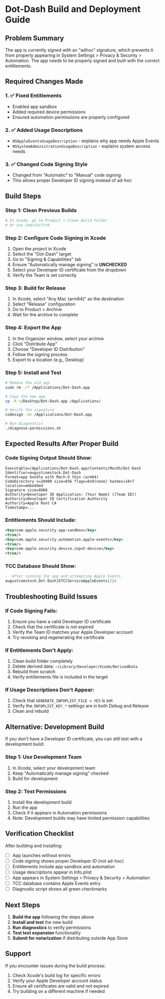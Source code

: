 # Dot-Dash Build and Deployment Guide

## Problem Summary
The app is currently signed with an "adhoc" signature, which prevents it from properly appearing in System Settings > Privacy & Security > Automation. The app needs to be properly signed and built with the correct entitlements.

## Required Changes Made

### 1. ✅ Fixed Entitlements
- Enabled app sandbox
- Added required device permissions
- Ensured automation permissions are properly configured

### 2. ✅ Added Usage Descriptions
- `NSAppleEventsUsageDescription` - explains why app needs Apple Events
- `NSSystemAdministrationUsageDescription` - explains system access needs

### 3. ✅ Changed Code Signing Style
- Changed from "Automatic" to "Manual" code signing
- This allows proper Developer ID signing instead of ad-hoc

## Build Steps

### Step 1: Clean Previous Builds
```bash
# In Xcode, go to Product > Clean Build Folder
# Or use Cmd+Shift+K
```

### Step 2: Configure Code Signing in Xcode
1. Open the project in Xcode
2. Select the "Dot-Dash" target
3. Go to "Signing & Capabilities" tab
4. Ensure "Automatically manage signing" is **UNCHECKED**
5. Select your Developer ID certificate from the dropdown
6. Verify the Team is set correctly

### Step 3: Build for Release
1. In Xcode, select "Any Mac (arm64)" as the destination
2. Select "Release" configuration
3. Go to Product > Archive
4. Wait for the archive to complete

### Step 4: Export the App
1. In the Organizer window, select your archive
2. Click "Distribute App"
3. Choose "Developer ID Distribution"
4. Follow the signing process
5. Export to a location (e.g., Desktop)

### Step 5: Install and Test
```bash
# Remove the old app
sudo rm -rf /Applications/Dot-Dash.app

# Copy the new app
cp -R ~/Desktop/Dot-Dash.app /Applications/

# Verify the signature
codesign -dv /Applications/Dot-Dash.app

# Run diagnostics
./diagnose-permissions.sh
```

## Expected Results After Proper Build

### Code Signing Output Should Show:
```
Executable=/Applications/Dot-Dash.app/Contents/MacOS/Dot-Dash
Identifier=augustcomstock.Dot-Dash
Format=app bundle with Mach-O thin (arm64)
CodeDirectory v=20400 size=656 flags=0x0(none) hashes=10+7 location=embedded
Signature size=8968
Authority=Developer ID Application: [Your Name] ([Team ID])
Authority=Developer ID Certification Authority
Authority=Apple Root CA
Timestamp=...
```

### Entitlements Should Include:
```xml
<key>com.apple.security.app-sandbox</key>
<true/>
<key>com.apple.security.automation.apple-events</key>
<true/>
<key>com.apple.security.device.input-device</key>
<true/>
```

### TCC Database Should Show:
```sql
-- After running the app and attempting Apple Events
augustcomstock.Dot-Dash|kTCCServiceAppleEvents|2|4
```

## Troubleshooting Build Issues

### If Code Signing Fails:
1. Ensure you have a valid Developer ID certificate
2. Check that the certificate is not expired
3. Verify the Team ID matches your Apple Developer account
4. Try revoking and regenerating the certificate

### If Entitlements Don't Apply:
1. Clean build folder completely
2. Delete derived data: `~/Library/Developer/Xcode/DerivedData`
3. Rebuild from scratch
4. Verify entitlements file is included in the target

### If Usage Descriptions Don't Appear:
1. Check that `GENERATE_INFOPLIST_FILE = YES` is set
2. Verify the `INFOPLIST_KEY_*` settings are in both Debug and Release
3. Clean and rebuild

## Alternative: Development Build

If you don't have a Developer ID certificate, you can still test with a development build:

### Step 1: Use Development Team
1. In Xcode, select your development team
2. Keep "Automatically manage signing" checked
3. Build for development

### Step 2: Test Permissions
1. Install the development build
2. Run the app
3. Check if it appears in Automation permissions
4. Note: Development builds may have limited permission capabilities

## Verification Checklist

After building and installing:

- [ ] App launches without errors
- [ ] Code signing shows proper Developer ID (not ad-hoc)
- [ ] Entitlements include app sandbox and automation
- [ ] Usage descriptions appear in Info.plist
- [ ] App appears in System Settings > Privacy & Security > Automation
- [ ] TCC database contains Apple Events entry
- [ ] Diagnostic script shows all green checkmarks

## Next Steps

1. **Build the app** following the steps above
2. **Install and test** the new build
3. **Run diagnostics** to verify permissions
4. **Test text expansion** functionality
5. **Submit for notarization** if distributing outside App Store

## Support

If you encounter issues during the build process:
1. Check Xcode's build log for specific errors
2. Verify your Apple Developer account status
3. Ensure all certificates are valid and not expired
4. Try building on a different machine if needed 